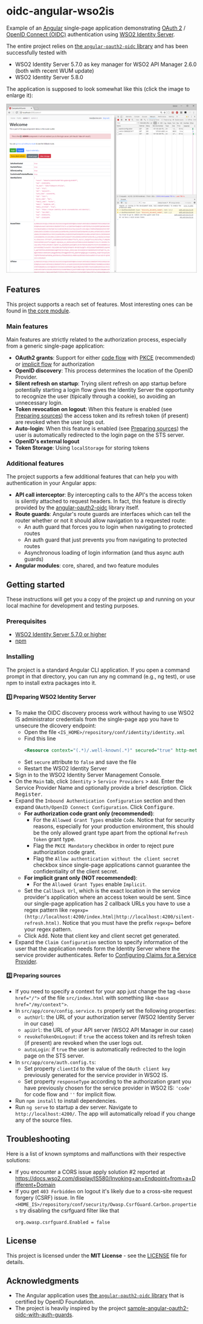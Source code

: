 # oidc-angular-wso2is

Example of an [Angular](https://angular.io/) single-page application demonstrating [OAuth 2](https://oauth.net/2/) / [OpenID Connect (OIDC)](https://openid.net/connect/) authentication using [WSO2 Identity Server](https://wso2.com/identity-and-access-management/).

The entire project relies on [the `angular-oauth2-oidc` library](https://github.com/manfredsteyer/angular-oauth2-oidc) and has been successfully tested with
- WSO2 Identity Server 5.7.0 as key manager for WSO2 API Manager 2.6.0 (both with recent WUM update)
- WSO2 Identity Server 5.8.0

The application is supposed to look somewhat like this (click the image to enlarge it):
<p align="center">
  <a href="screenshot-001.png">
    <img alt="Application Screenshot" width="600" src="screenshot-001.png"/>
  </a>
</p>


## Features
This project supports a reach set of features.
Most interesting ones can be found in [the core module](./src/app/core).

### Main features
Main features are strictly related to the authorization process, especially from a generic single-page application:
- **OAuth2 grants**: Support for either [code flow](https://oauth.net/2/grant-types/authorization-code/) with [PKCE](https://oauth.net/2/pkce/) (recommended) or [implicit flow](https://oauth.net/2/grant-types/implicit/) for authorization
- **OpenID discovery**: This process determines the location of the OpenID Provider.
- **Silent refresh on startup**: Trying silent refresh on app startup before potentially starting a login flow gives the Identity Server the opportunity to recognize the user (tipically through a cookie), so avoiding an unnecessary login.
- **Token revocation on logout**: When this feature is enabled (see [Preparing sources](#two-preparing-sources)) the access token and its refresh token (if present) are revoked when the user logs out.
- **Auto-login**: When this feature is enabled (see [Preparing sources](#two-preparing-sources)) the user is automatically redirected to the login page on the STS server.
- **OpenID's external logout**
- **Token Storage**: Using `localStorage` for storing tokens

### Additional features
The project supports a few additional features that can help you with authentication in your Angular apps:
- **API call interceptor**: By intercepting calls to the API's the access token is silently attached to request headers. In fact, this feature is directly provided by the [angular-oauth2-oidc](https://github.com/manfredsteyer/angular-oauth2-oidc) library itself.
- **Route guards**: Angular's route guards are interfaces which can tell the router whether or not it should allow navigation to a requested route: 
  - An auth guard that forces you to login when navigating to protected routes
  - An auth guard that just prevents you from navigating to protected routes
  - Asynchronous loading of login information (and thus async auth guards)
- **Angular modules**: core, shared, and two feature modules

## Getting started
These instructions will get you a copy of the project up and running on your local machine for development and testing purposes.

### Prerequisites
- [WSO2 Identity Server 5.7.0 or higher](https://wso2.com/identity-and-access-management/)
- [npm](https://www.npmjs.com/get-npm)

### Installing
The project is a standard Angular CLI application. If you open a command prompt in that directory, you can run any ng command (e.g., ng test), or use npm to install extra packages into it.

#### :one: Preparing WSO2 Identity Server
- To make the OIDC discovery process work without having to use WSO2 IS administrator credentials from the single-page app you have to unsecure the dicovery endpoint:
  - Open the file `<IS_HOME>/repository/conf/identity/identity.xml`
  - Find this line
    ```xml
    <Resource context="(.*)/.well-known(.*)" secured="true" http-method="all"/>
    ```
  - Set `secure` attribute to `false` and save the file
  - Restart the WSO2 Identity Server
- Sign in to the WSO2 Identity Server Management Console.
- On the `Main` tab, click `Identity` > `Service Providers` > `Add`. Enter the Service Provider Name and optionally provide a brief description. Click <kbd>Register</kbd>.
- Expand the `Inbound Authentication Configuration` section and then expand `OAuth/OpenID Connect Configuration`. Click <kbd>Configure</kbd>.
  - **For authorization code grant only (recommended)**:
    - For the `Allowed Grant Types` enable `Code`. Notice that for security reasons, especially for your production environment, this should be the only allowed grant type apart from the optional `Refresh Token` grant type.
    - Flag the `PKCE Mandatory` checkbox in order to reject pure authorization code grant.
    - Flag the `Allow authentication without the client secret` checkbox since single-page applications cannot guarantee the confidentiality of the client secret. 
  - **For implicit grant only (NOT recommended)**:
    - For the `Allowed Grant Types` enable `Implicit`.
  - Set the `Callback Url`, which is the exact location in the service provider's application where an access token would be sent. Since our single-page application has 2 callback URLs you have to use a regex pattern like `regexp=(http://localhost:4200/index.html|http://localhost:4200/silent-refresh.html)`. Notice that you must have the prefix `regexp=` before your regex pattern.
  - Click <kbd>Add</kbd>. Note that client key and client secret get generated.
- Expand the `Claim Configuration` section to specify information of the user that the application needs form the Identity Server where the service provider authenticates. Refer to [Configuring Claims for a Service Provider](https://docs.wso2.com/display/IS580/Configuring+Claims+for+a+Service+Provider).

#### :two: Preparing sources
- If you need to specify a context for your app just change the tag `<base href="/">` of the file `src/index.html` with something like `<base href="/my/context">`. 
- In `src/app/core/config.service.ts` properly set the following properties:
  - `authUrl`: the URL of your authorization server (WSO2 Identity Server in our case)
  - `apiUrl`: the URL of your API server (WSO2 API Manager in our case)
  - `revokeTokenOnLogout`: if `true` the access token and its refresh token (if present) are revoked when the user logs out.
  - `autoLogin`: if `true` the user is automatically redirected to the login page on the STS server.
- In `src/app/core/auth.config.ts`:
  - Set property `clientId` to the value of the `OAuth client key` previously generated for the service provider in WSO2 IS.
  - Set property `responseType` according to the authorization grant you have previously chosen for the service provider in WSO2 IS: `'code'` for code flow and `''` for implicit flow.
- Run `npm install` to install dependencies.
- Run `ng serve` to startup a dev server. Navigate to `http://localhost:4200/`. The app will automatically reload if you change any of the source files.

## Troubleshooting
Here is a list of known symptoms and malfunctions with their respective solutions:
- If you encounter a CORS issue apply solution #2 reported at https://docs.wso2.com/display/IS580/Invoking+an+Endpoint+from+a+Different+Domain
- If you get `403 Forbidden` on logout it's likely due to a cross-site request forgery (CSRF) issue. In file `<HOME_IS>/repository/conf/security/Owasp.CsrfGuard.Carbon.properties` try disabling the csrfguard filter like that
  ```
  org.owasp.csrfguard.Enabled = false
  ```

## License

This project is licensed under the **MIT License** - see the [LICENSE](LICENSE) file for details.

## Acknowledgments

* The Angular application uses [the `angular-oauth2-oidc` library](https://github.com/manfredsteyer/angular-oauth2-oidc) that is certified by OpenID Foundation.
* The project is heavily inspired by the project [sample-angular-oauth2-oidc-with-auth-guards](https://github.com/jeroenheijmans/sample-angular-oauth2-oidc-with-auth-guards).
